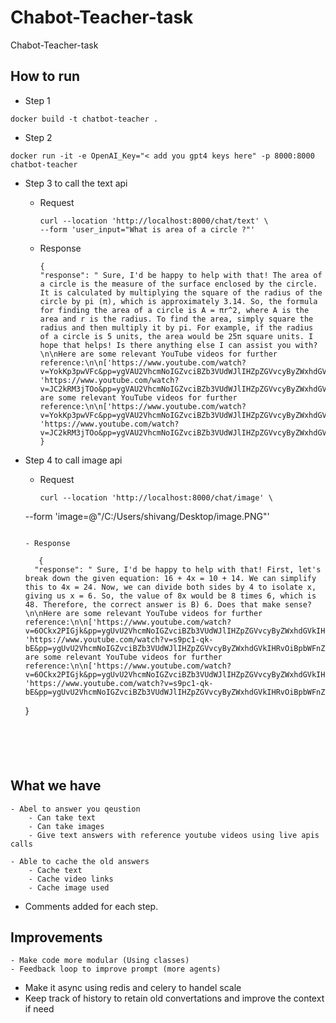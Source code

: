 # Chabot-Teacher-task
Chabot-Teacher-task


## How to run

- Step 1

```
docker build -t chatbot-teacher .
```

- Step 2

```
docker run -it -e OpenAI_Key="< add you gpt4 keys here" -p 8000:8000 chatbot-teacher
```

- Step 3 to call the text api
  
  - Request
      ```
      curl --location 'http://localhost:8000/chat/text' \
      --form 'user_input="What is area of a circle ?"'
      ```
  - Response
      ```
      {
    "response": " Sure, I'd be happy to help with that! The area of a circle is the measure of the surface enclosed by the circle. It is calculated by multiplying the square of the radius of the circle by pi (π), which is approximately 3.14. So, the formula for finding the area of a circle is A = πr^2, where A is the area and r is the radius. To find the area, simply square the radius and then multiply it by pi. For example, if the radius of a circle is 5 units, the area would be 25π square units. I hope that helps! Is there anything else I can assist you with?\n\nHere are some relevant YouTube videos for further reference:\n\n['https://www.youtube.com/watch?v=YokKp3pwVFc&pp=ygVAU2VhcmNoIGZvciBZb3VUdWJlIHZpZGVvcyByZWxhdGVkIHRvOiBXaGF0IGlzIGFyZWEgb2YgYSBjaXJjbGUgPw%3D%3D', 'https://www.youtube.com/watch?v=JC2kRM3jTOo&pp=ygVAU2VhcmNoIGZvciBZb3VUdWJlIHZpZGVvcyByZWxhdGVkIHRvOiBXaGF0IGlzIGFyZWEgb2YgYSBjaXJjbGUgPw%3D%3D']\n\nHere are some relevant YouTube videos for further reference:\n\n['https://www.youtube.com/watch?v=YokKp3pwVFc&pp=ygVAU2VhcmNoIGZvciBZb3VUdWJlIHZpZGVvcyByZWxhdGVkIHRvOiBXaGF0IGlzIGFyZWEgb2YgYSBjaXJjbGUgPw%3D%3D', 'https://www.youtube.com/watch?v=JC2kRM3jTOo&pp=ygVAU2VhcmNoIGZvciBZb3VUdWJlIHZpZGVvcyByZWxhdGVkIHRvOiBXaGF0IGlzIGFyZWEgb2YgYSBjaXJjbGUgPw%3D%3D']"
	}
     ```

- Step 4 to call image api

   - Request
     ```
     curl --location 'http://localhost:8000/chat/image' \
	--form 'image=@"/C:/Users/shivang/Desktop/image.PNG"'
     ```

   - Response
     ```
	     {
	    "response": " Sure, I'd be happy to help with that! First, let's break down the given equation: 16 + 4x = 10 + 14. We can simplify this to 4x = 24. Now, we can divide both sides by 4 to isolate x, giving us x = 6. So, the value of 8x would be 8 times 6, which is 48. Therefore, the correct answer is B) 6. Does that make sense?\n\nHere are some relevant YouTube videos for further reference:\n\n['https://www.youtube.com/watch?v=6OCkx2PIGjk&pp=ygUvU2VhcmNoIGZvciBZb3VUdWJlIHZpZGVvcyByZWxhdGVkIHRvOiBpbWFnZS5QTkc%3D', 'https://www.youtube.com/watch?v=s9pc1-qk-bE&pp=ygUvU2VhcmNoIGZvciBZb3VUdWJlIHZpZGVvcyByZWxhdGVkIHRvOiBpbWFnZS5QTkc%3D']\n\nHere are some relevant YouTube videos for further reference:\n\n['https://www.youtube.com/watch?v=6OCkx2PIGjk&pp=ygUvU2VhcmNoIGZvciBZb3VUdWJlIHZpZGVvcyByZWxhdGVkIHRvOiBpbWFnZS5QTkc%3D', 'https://www.youtube.com/watch?v=s9pc1-qk-bE&pp=ygUvU2VhcmNoIGZvciBZb3VUdWJlIHZpZGVvcyByZWxhdGVkIHRvOiBpbWFnZS5QTkc%3D']"
	}
     ```
      




## What we have
	
	- Abel to answer you qeustion 
		- Can take text
		- Can take images
		- Give text answers with reference youtube videos using live apis calls

	- Able to cache the old answers
		- Cache text
		- Cache video links
		- Cache image used

  - Comments added for each step.


## Improvements

	- Make code more modular (Using classes)
	- Feedback loop to improve prompt (more agents)
  - Make it async using redis and celery to handel scale
  - Keep track of history to retain old convertations and improve the context if need
